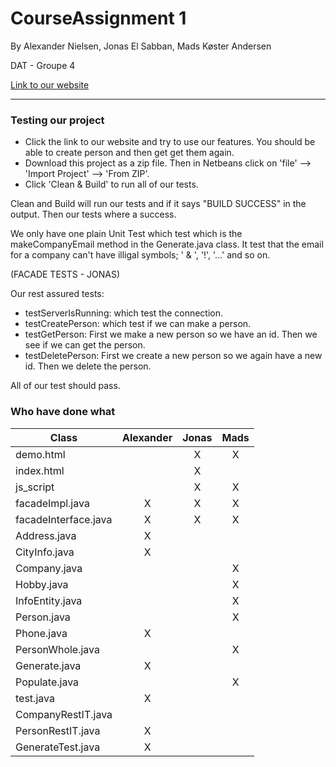 # CourseAssignment 1
By Alexander Nielsen, Jonas El Sabban, Mads Køster Andersen

DAT - Groupe 4

[Link to our website](http://207.154.229.78:8080/ "CA1") 

---
### Testing our project
* Click the link to our website and try to use our features. You should be able to create person and then get get them again.
* Download this project as a zip file. Then in Netbeans click on 'file' --> 'Import Project' --> 'From ZIP'. 
* Click 'Clean & Build' to run all of our tests.

Clean and Build will run our tests and if it says "BUILD SUCCESS" in the output. Then our tests where a success.

We only have one plain Unit Test which test which is the makeCompanyEmail method in the Generate.java class. It test that the email for a company can't have illigal symbols; ' & ', '!', '...' and so on. 

(FACADE TESTS - JONAS)

Our rest assured tests:
* testServerIsRunning: which test the connection.
* testCreatePerson: which test if we can make a person.
* testGetPerson: First we make a new person so we have an id. Then we see if we can get the person.
* testDeletePerson: First we create a new person so we again have a new id. Then we delete the person. 

All of our test should pass. 

### Who have done what
| Class               | Alexander | Jonas | Mads |
| --------------------|:---------:|:-----:|:----:|
| demo.html           |           |   X   |   X  |
| index.html          |           |   X   |      |
| js_script           |           |   X   |   X  |
|facadeImpl.java      |     X     |   X   |   X  |
|facadeInterface.java |     X     |   X   |   X  |
|Address.java         |     X     |       |      |
|CityInfo.java        |     X     |       |      |
|Company.java         |           |       |   X  |
|Hobby.java           |           |       |   X  |
|InfoEntity.java      |           |       |   X  |
|Person.java          |           |       |   X  |
|Phone.java           |     X     |       |      |
|PersonWhole.java     |           |       |   X  |
|Generate.java        |     X     |       |      |
|Populate.java        |           |       |   X  |
|test.java            |     X     |       |      |
|CompanyRestIT.java   |           |       |      |
|PersonRestIT.java    |     X     |       |      |
|GenerateTest.java    |     X     |       |      |


